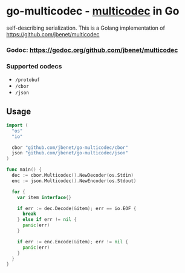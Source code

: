 # go-multicodec - [multicodec](https://github.com/multiformats/multicodec) in Go

self-describing serialization. This is a Golang implementation of https://github.com/jbenet/multicodec

### Godoc: https://godoc.org/github.com/jbenet/multicodec

### Supported codecs

- `/protobuf`
- `/cbor`
- `/json`

## Usage

```go
import (
  "os"
  "io"

  cbor "github.com/jbenet/go-multicodec/cbor"
  json "github.com/jbenet/go-multicodec/json"
)

func main() {
  dec := cbor.Multicodec().NewDecoder(os.Stdin)
  enc := json.Multicodec().NewEncoder(os.Stdout)

  for {
    var item interface{}

    if err := dec.Decode(&item); err == io.EOF {
      break
    } else if err != nil {
      panic(err)
    }

    if err := enc.Encode(&item); err != nil {
      panic(err)
    }
  }
}
```
